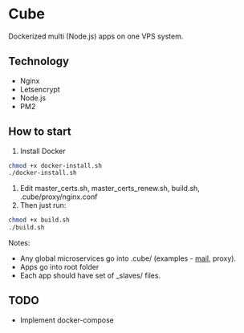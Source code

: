 # Cube

Dockerized multi (Node.js) apps on one VPS system.

## Technology

* Nginx
* Letsencrypt
* Node.js
* PM2

## How to start

1. Install Docker

```bash
chmod +x docker-install.sh
./docker-install.sh
```

1. Edit master_certs.sh, master_certs_renew.sh, build.sh, .cube/proxy/nginx.conf
2. Then just run:

```bash
chmod +x build.sh
./build.sh
```

Notes:

* Any global microservices go into .cube/ (examples - [mail](https://github.com/TalaikisInc/email_service), proxy).
* Apps go into root folder
* Each app should have set of _slaves/ files.

## TODO

* Implement docker-compose
